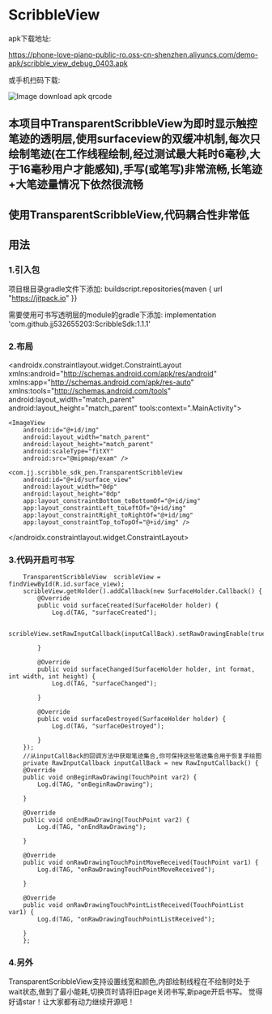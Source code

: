 # ScribbleView

apk下载地址:

https://phone-love-piano-public-ro.oss-cn-shenzhen.aliyuncs.com/demo-apk/scribble_view_debug_0403.apk

或手机扫码下载:

![Image download apk qrcode ](https://phone-love-piano-public-ro.oss-cn-shenzhen.aliyuncs.com/demo-apk/scribble_view_debug_0403_qrcode.png  )

##  本项目中TransparentScribbleView为即时显示触控笔迹的透明层,使用surfaceview的双缓冲机制,每次只绘制笔迹(在工作线程绘制,经过测试最大耗时6毫秒,大于16毫秒用户才能感知),手写(或笔写)非常流畅,长笔迹+大笔迹量情况下依然很流畅

##  使用TransparentScribbleView,代码耦合性非常低




##  用法

###  1.引入包

项目根目录gradle文件下添加: 
buildscript.repositories{maven { url "https://jitpack.io" }}

需要使用可书写透明层的module的gradle下添加:
implementation 'com.github.jj532655203:ScribbleSdk:1.1.1'

###  2.布局
<androidx.constraintlayout.widget.ConstraintLayout xmlns:android="http://schemas.android.com/apk/res/android"
    xmlns:app="http://schemas.android.com/apk/res-auto"
    xmlns:tools="http://schemas.android.com/tools"
    android:layout_width="match_parent"
    android:layout_height="match_parent"
    tools:context=".MainActivity">

    <ImageView
        android:id="@+id/img"
        android:layout_width="match_parent"
        android:layout_height="match_parent"
        android:scaleType="fitXY"
        android:src="@mipmap/exam" />

    <com.jj.scribble_sdk_pen.TransparentScribbleView
        android:id="@+id/surface_view"
        android:layout_width="0dp"
        android:layout_height="0dp"
        app:layout_constraintBottom_toBottomOf="@+id/img"
        app:layout_constraintLeft_toLeftOf="@+id/img"
        app:layout_constraintRight_toRightOf="@+id/img"
        app:layout_constraintTop_toTopOf="@+id/img" />

</androidx.constraintlayout.widget.ConstraintLayout>

###  3.代码开启可书写
		TransparentScribbleView  scribleView = findViewById(R.id.surface_view);
        scribleView.getHolder().addCallback(new SurfaceHolder.Callback() {
            @Override
            public void surfaceCreated(SurfaceHolder holder) {
                Log.d(TAG, "surfaceCreated");

                scribleView.setRawInputCallback(inputCallBack).setRawDrawingEnable(true);

            }

            @Override
            public void surfaceChanged(SurfaceHolder holder, int format, int width, int height) {
                Log.d(TAG, "surfaceChanged");

            }

            @Override
            public void surfaceDestroyed(SurfaceHolder holder) {
                Log.d(TAG, "surfaceDestroyed");

            }
        });
		//从inputCallBack的回调方法中获取笔迹集合,你可保持这些笔迹集合用于恢复手绘图
		private RawInputCallback inputCallBack = new RawInputCallback() {
        @Override
        public void onBeginRawDrawing(TouchPoint var2) {
            Log.d(TAG, "onBeginRawDrawing");

        }

        @Override
        public void onEndRawDrawing(TouchPoint var2) {
            Log.d(TAG, "onEndRawDrawing");

        }

        @Override
        public void onRawDrawingTouchPointMoveReceived(TouchPoint var1) {
            Log.d(TAG, "onRawDrawingTouchPointMoveReceived");

        }

        @Override
        public void onRawDrawingTouchPointListReceived(TouchPointList var1) {
            Log.d(TAG, "onRawDrawingTouchPointListReceived");

        }
		};


###  4.另外
TransparentScribbleView支持设置线宽和颜色,内部绘制线程在不绘制时处于wait状态,做到了最小能耗,切换页时请将旧page关闭书写,新page开启书写。
觉得好请star！让大家都有动力继续开源吧！







